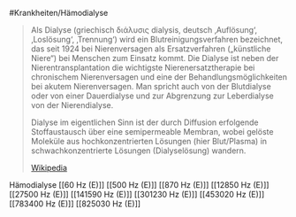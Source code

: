 #Krankheiten/Hämodialyse
> Als Dialyse (griechisch διάλυσις dialysis, deutsch ‚Auflösung‘, ‚Loslösung‘, ‚Trennung‘) wird ein Blutreinigungsverfahren bezeichnet, das seit 1924 bei Nierenversagen als Ersatzverfahren („künstliche Niere“) bei Menschen zum Einsatz kommt. Die Dialyse ist neben der Nierentransplantation die wichtigste Nierenersatztherapie bei chronischem Nierenversagen und eine der Behandlungsmöglichkeiten bei akutem Nierenversagen. Man spricht auch von der Blutdialyse oder von einer Dauerdialyse und zur Abgrenzung zur Leberdialyse von der Nierendialyse.
>
> Dialyse im eigentlichen Sinn ist der durch Diffusion erfolgende Stoffaustausch über eine semipermeable Membran, wobei gelöste Moleküle aus hochkonzentrierten Lösungen (hier Blut/Plasma) in schwachkonzentrierte Lösungen (Dialyselösung) wandern.
>
> [Wikipedia](https://de.wikipedia.org/wiki/Dialyse)

Hämodialyse
[[60 Hz (E)]]
[[500 Hz (E)]]
[[870 Hz (E)]]
[[12850 Hz (E)]]
[[27500 Hz (E)]]
[[141590 Hz (E)]]
[[301230 Hz (E)]]
[[453020 Hz (E)]]
[[783400 Hz (E)]]
[[825030 Hz (E)]]